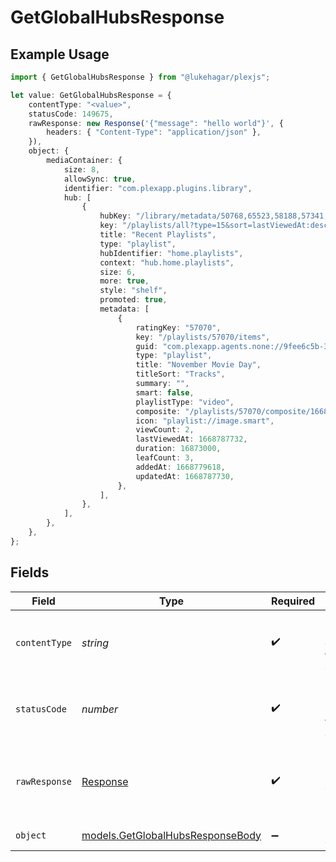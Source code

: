 # GetGlobalHubsResponse

## Example Usage

```typescript
import { GetGlobalHubsResponse } from "@lukehagar/plexjs";

let value: GetGlobalHubsResponse = {
    contentType: "<value>",
    statusCode: 149675,
    rawResponse: new Response('{"message": "hello world"}', {
        headers: { "Content-Type": "application/json" },
    }),
    object: {
        mediaContainer: {
            size: 8,
            allowSync: true,
            identifier: "com.plexapp.plugins.library",
            hub: [
                {
                    hubKey: "/library/metadata/50768,65523,58188,57341,57302,57070",
                    key: "/playlists/all?type=15&sort=lastViewedAt:desc&playlistType=video,audio",
                    title: "Recent Playlists",
                    type: "playlist",
                    hubIdentifier: "home.playlists",
                    context: "hub.home.playlists",
                    size: 6,
                    more: true,
                    style: "shelf",
                    promoted: true,
                    metadata: [
                        {
                            ratingKey: "57070",
                            key: "/playlists/57070/items",
                            guid: "com.plexapp.agents.none://9fee6c5b-3143-4923-813e-57bd0190056c",
                            type: "playlist",
                            title: "November Movie Day",
                            titleSort: "Tracks",
                            summary: "",
                            smart: false,
                            playlistType: "video",
                            composite: "/playlists/57070/composite/1668787730",
                            icon: "playlist://image.smart",
                            viewCount: 2,
                            lastViewedAt: 1668787732,
                            duration: 16873000,
                            leafCount: 3,
                            addedAt: 1668779618,
                            updatedAt: 1668787730,
                        },
                    ],
                },
            ],
        },
    },
};
```

## Fields

| Field                                                                      | Type                                                                       | Required                                                                   | Description                                                                |
| -------------------------------------------------------------------------- | -------------------------------------------------------------------------- | -------------------------------------------------------------------------- | -------------------------------------------------------------------------- |
| `contentType`                                                              | *string*                                                                   | :heavy_check_mark:                                                         | HTTP response content type for this operation                              |
| `statusCode`                                                               | *number*                                                                   | :heavy_check_mark:                                                         | HTTP response status code for this operation                               |
| `rawResponse`                                                              | [Response](https://developer.mozilla.org/en-US/docs/Web/API/Response)      | :heavy_check_mark:                                                         | Raw HTTP response; suitable for custom response parsing                    |
| `object`                                                                   | [models.GetGlobalHubsResponseBody](../models/getglobalhubsresponsebody.md) | :heavy_minus_sign:                                                         | returns global hubs                                                        |